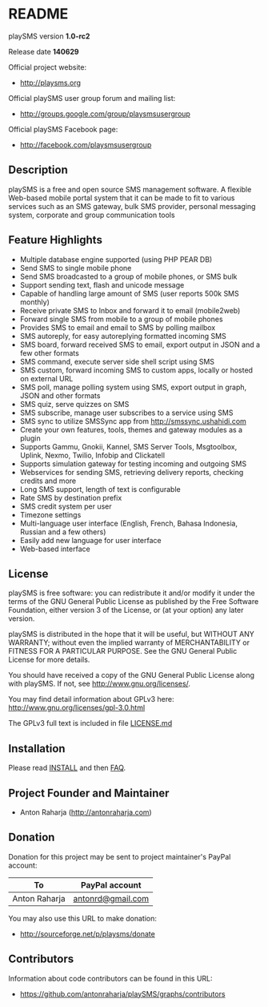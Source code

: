 # README

playSMS version **1.0-rc2**

Release date **140629**

Official project website:

* http://playsms.org

Official playSMS user group forum and mailing list:

* http://groups.google.com/group/playsmsusergroup

Official playSMS Facebook page:

* http://facebook.com/playsmsusergroup


## Description

playSMS is a free and open source SMS management software. A flexible Web-based mobile portal system that it can be made to fit to various services such as an SMS gateway, bulk SMS provider, personal messaging system, corporate and group communication tools


## Feature Highlights

* Multiple database engine supported (using PHP PEAR DB)
* Send SMS to single mobile phone
* Send SMS broadcasted to a group of mobile phones, or SMS bulk
* Support sending text, flash and unicode message
* Capable of handling large amount of SMS (user reports 500k SMS monthly)
* Receive private SMS to Inbox and forward it to email (mobile2web)
* Forward single SMS from mobile to a group of mobile phones 
* Provides SMS to email and email to SMS by polling mailbox
* SMS autoreply, for easy autoreplying formatted incoming SMS
* SMS board, forward received SMS to email, export output in JSON and a few other formats
* SMS command, execute server side shell script using SMS
* SMS custom, forward incoming SMS to custom apps, locally or hosted on external URL
* SMS poll, manage polling system using SMS, export output in graph, JSON and other formats
* SMS quiz, serve quizzes on SMS
* SMS subscribe, manage user subscribes to a service using SMS
* SMS sync to utilize SMSSync app from http://smssync.ushahidi.com
* Create your own features, tools, themes and gateway modules as a plugin
* Supports Gammu, Gnokii, Kannel, SMS Server Tools, Msgtoolbox, Uplink, Nexmo, Twilio, Infobip and Clickatell
* Supports simulation gateway for testing incoming and outgoing SMS
* Webservices for sending SMS, retrieving delivery reports, checking credits and more
* Long SMS support, length of text is configurable
* Rate SMS by destination prefix
* SMS credit system per user
* Timezone settings
* Multi-language user interface (English, French, Bahasa Indonesia, Russian and a few others)
* Easily add new language for user interface
* Web-based interface


## License

playSMS is free software: you can redistribute it and/or modify it under the terms of the GNU General Public License as published by the Free Software Foundation, either version 3 of the License, or (at your option) any later version.

playSMS is distributed in the hope that it will be useful, but WITHOUT ANY WARRANTY; without even the implied warranty of MERCHANTABILITY or FITNESS FOR A PARTICULAR PURPOSE.  See the GNU General Public License for more details.

You should have received a copy of the GNU General Public License along with playSMS. If not, see <http://www.gnu.org/licenses/>.

You may find detail information about GPLv3 here:
http://www.gnu.org/licenses/gpl-3.0.html

The GPLv3 full text is included in file [LICENSE.md](LICENSE.md)


## Installation

Please read [INSTALL](INSTALL.md "playSMS installation document") and then [FAQ](documents/FAQ.md "Frequently Asked Questions").


## Project Founder and Maintainer

* Anton Raharja (http://antonraharja.com)


## Donation

Donation for this project may be sent to project maintainer's PayPal account:

To            | PayPal account
------------- | -------------- 
Anton Raharja | antonrd@gmail.com

You may also use this URL to make donation:

* http://sourceforge.net/p/playsms/donate


## Contributors

Information about code contributors can be found in this URL:

* https://github.com/antonraharja/playSMS/graphs/contributors
